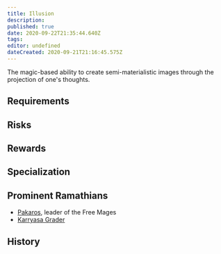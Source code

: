 ```yaml
---
title: Illusion
description: 
published: true
date: 2020-09-22T21:35:44.640Z
tags: 
editor: undefined
dateCreated: 2020-09-21T21:16:45.575Z
---
```


The magic-based ability to create semi-materialistic images through the projection of one's thoughts.

## Requirements

## Risks

## Rewards

## Specialization

## Prominent Ramathians

- [Pakaros](/characters/pakaros), leader of the Free Mages
- [Karryasa Grader](/characters/karryasa-grader)

## History


